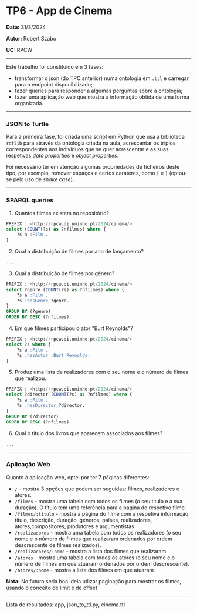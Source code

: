 # TP6  - App de Cinema
__Data:__ 31/3/2024

__Autor:__ Robert Szabo

__UC:__ RPCW

---

Este trabalho foi constituído em 3 fases: 
- transformar o json (do TPC anterior) numa ontologia em `.ttl` e carregar para o endpoint disponibilizado; 
- fazer queries para responder a algumas perguntas sobre a ontologia;
- fazer uma aplicação web que mostra a informação obtida de uma forma organizada.


---

### JSON to Turtle

Para a primeira fase, foi criada uma script em Python que usa a biblioteca `rdflib` para através da ontologia criada na aula, acrescentar os triplos correspondentes aos individuos que se quer acrescentar e as suas respetivas *data properties* e *object properties*.

Foi necessário ter em atenção algumas propriedades de ficheiros deste tipo, por exemplo, remover espaços e certos carateres, como `[` e `]` (optou-se pelo uso de *snake case*).

---

### SPARQL queries


1. Quantos filmes existem no repositório?

```sql
PREFIX : <http://rpcw.di.uminho.pt/2024/cinema/>
select (COUNT(?s) as ?nfilmes) where {
    ?s a :Film .
}
```


2. Qual a distribuição de filmes por ano de lançamento?



```sql
...
```

3. Qual a distribuição de filmes por género?



```sql
PREFIX : <http://rpcw.di.uminho.pt/2024/cinema/>
select ?genre (COUNT(?s) as ?nfilmes) where {
    ?s a :Film .
    ?s :hasGenre ?genre.
} 
GROUP BY (?genre)
ORDER BY DESC (?nfilmes)
```

4. Em que filmes participou o ator "Burt Reynolds"?


```sql
PREFIX : <http://rpcw.di.uminho.pt/2024/cinema/>
select ?s where {
    ?s a :Film .
    ?s :hasActor :Burt_Reynolds.
} 
```

5. Produz uma lista de realizadores com o seu nome e o número de filmes que realizou.


```sql
PREFIX : <http://rpcw.di.uminho.pt/2024/cinema/>
select ?director (COUNT(?s) as ?nfilmes) where {
    ?s a :Film .
    ?s :hasDirector ?director.
} 
GROUP BY (?director)
ORDER BY DESC (?nfilmes)
```

6. Qual o título dos livros que aparecem associados aos filmes?


```sql
...
```

---

### Aplicação Web

Quanto à aplicação web, optei por ter 7 páginas diferentes:
-   `/` - mostra 3 opções que podem ser seguidas: filmes, realizadores e atores.
-   `/filmes` - mostra uma tabela com todos os filmes (o seu titulo e a sua duração). O título tem uma referência para a página do respetivo filme.
-  `/filmes/:titulo` - mostra a página do filme com a respetiva informação: título, descrição, duração, géneros, países, realizadores, atores,compositores, produtores e argumentistas
-  `/realizadores` - mostra uma tabela com todos os realizadores (o seu nome e o número de filmes que realizaram ordenados por ordem descrescente de filmes realizados). 
-  `/realizadores/:nome` - mostra a lista dos filmes que realizaram
-  `/atores` - mostra uma tabela com todos os atores (o seu nome e o número de filmes em que atuaram ordenados por ordem descrescente).
-  `/atores/:nome` - mostra a lista dos filmes em que atuaram


**Nota:** No futuro seria boa ideia utlizar paginação para mostrar os filmes, usando o conceito de limit e de offset






---

Lista de resultados: app, json_to_ttl.py, cinema.ttl

